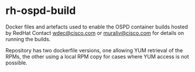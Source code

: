 # rh-ospd-build

Docker files and artefacts used to enable the OSPD container builds hosted by RedHat
Contact wdec@cisco.com or muraliv@cisco.com for details on running the builds.

Repository has two dockerfile versions, one allowing YUM retrieval of the RPMs, the other using
a local RPM copy for cases where YUM access is not possible.